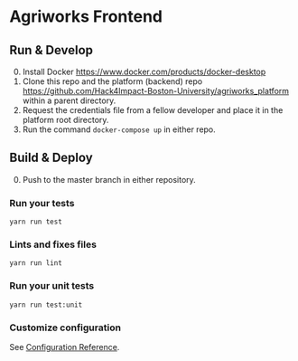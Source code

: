 # Agriworks Frontend 

## Run & Develop
0. Install Docker https://www.docker.com/products/docker-desktop
1. Clone this repo and the platform (backend) repo   https://github.com/Hack4Impact-Boston-University/agriworks_platform within a parent directory.
2. Request the credentials file from a fellow developer and place it in the platform root directory.
3. Run the command `docker-compose up` in either repo.

## Build & Deploy

0. Push to the master branch in either repository. 

### Run your tests
```
yarn run test
```

### Lints and fixes files
```
yarn run lint
```

### Run your unit tests
```
yarn run test:unit
```

### Customize configuration
See [Configuration Reference](https://cli.vuejs.org/config/).
